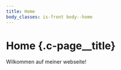 ```yaml
---
title: Home
body_classes: is-front body--home
---
```


# Home {.c-page__title}

Wilkommen auf meiner webseite!
